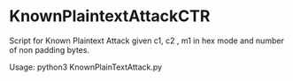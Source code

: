 # KnownPlaintextAttackCTR
Script for Known Plaintext Attack given c1, c2 , m1 in hex mode and number of non padding bytes. 

Usage: python3 KnownPlainTextAttack.py
